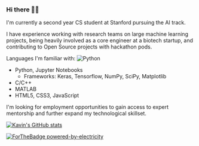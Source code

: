 ### Hi there 👋🏽

I'm currently a second year CS student at Stanford pursuing the AI track. 

I have experience working with research teams on large machine learning projects, being heavily involved as a core engineer at a biotech startup, and contributing to Open Source projects with hackathon pods. 

Languages I'm familiar with: 
<img alt="Python" src="https://img.shields.io/badge/python%20-%2314354C.svg?&style=for-the-badge&logo=python&logoColor=white"/>
 - Python, Jupyter Notebooks
   - Frameworks: Keras, Tensorflow, NumPy, SciPy, Matplotlib
 - C/C++
 - MATLAB
 - HTML5, CSS3, JavaScript
 
 I'm looking for employment opportunities to gain access to expert mentorship and further expand my technological skillset. 
 
 
[![Kavin's GitHub stats](https://github-readme-stats.vercel.app/api?username=kanand77&hide=stars&count_private=true&show_icons=true&theme=dark)](https://github.com/anuraghazra/github-readme-stats)

[![ForTheBadge powered-by-electricity](http://ForTheBadge.com/images/badges/powered-by-electricity.svg)](http://ForTheBadge.com)


<!-- [![Top Languages](https://github-readme-stats.vercel.app/api/top-langs/?username=kanand77&layout=compact)](https://github.com/anuraghazra/github-readme-stats)

<!--
**kanand77/kanand77** is a ✨ _special_ ✨ repository because its `README.md` (this file) appears on your GitHub profile.

Here are some ideas to get you started:

- 🔭 I’m currently working on ...
- 🌱 I’m currently learning ...
- 👯 I’m looking to collaborate on ...
- 🤔 I’m looking for help with ...
- 💬 Ask me about ...
- 📫 How to reach me: ...
- 😄 Pronouns: ...
- ⚡ Fun fact: ...
-->
